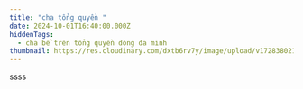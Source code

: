 ```yaml
---
title: "cha tổng quyền "
date: 2024-10-01T16:40:00.000Z
hiddenTags:
  - cha bề trên tổng quyền dòng đa minh
thumbnail: https://res.cloudinary.com/dxtb6rv7y/image/upload/v1728380212/20_ceiskz.png
---
```

ssss
